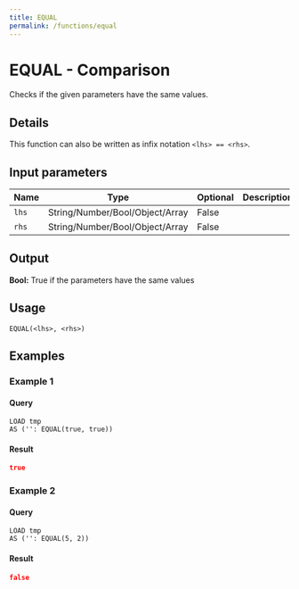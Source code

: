 ```yaml
---
title: EQUAL
permalink: /functions/equal
---
```


# EQUAL - Comparison

Checks if the given parameters have the same values.

## Details

This function can also be written as infix notation `<lhs> == <rhs>`.

## Input parameters

| Name | Type | Optional | Description |
| --- | --- | --- | --- |
| `lhs` | String/Number/Bool/Object/Array | False |  |
| `rhs` | String/Number/Bool/Object/Array | False |  |

## Output

**Bool:** True if the parameters have the same values

## Usage

```joda
EQUAL(<lhs>, <rhs>)
```

## Examples

### Example 1


#### Query
```joda
LOAD tmp
AS ('': EQUAL(true, true))
```
#### Result
```json
true
```


### Example 2


#### Query
```joda
LOAD tmp
AS ('': EQUAL(5, 2))
```
#### Result
```json
false
```


